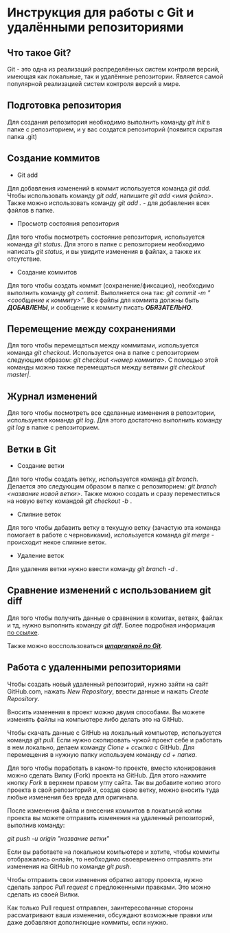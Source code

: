# Инструкция для работы с Git и удалёнными репозиториями

## Что такое Git?

Git - это одна из реализаций распределённых систем контроля версий, имеющая как локальные, так и удалённые репозитории. Является самой популярной реализацией систем контроля версий в мире.

## Подготовка репозитория

Для создания репозитория необходимо выполнить команду *git init* в папке с репозиторием, и у вас создатся репозиторий (появится скрытая папка .git)

## Создание коммитов

* Git add

Для добавления изменений в коммит используется команда *git add*. Чтобы использовать команду *git add*, напишите *git add <имя файла>*. Также можно использовать команду *git add .* - для добавления всех файлов в папке.

* Просмотр состояния репозитория

Для того чтобы посмотреть состояние репозитория, используется команда *git status*. Для этого  в папке с репозиторием необходимо написать *git status*, и вы увидите изменения в файлах, а также их отсутствие.

* Создание коммитов

Для того чтобы создать коммит (сохранение/фиксацию), необходимо выполнить команду *git commit*. Выполняется она так: *git commit -m "<сообщение к коммиту>"*. Все файлы для коммита должны быть ***ДОБАВЛЕНЫ***, и сообщение к коммиту писать ***ОБЯЗАТЕЛЬНО***.

## Перемещение между сохранениями

Для того чтобы перемещаться между коммитами, используется команда *git checkout*. Используется она в папке с репозиторием следующим образом: *git checkout <номер коммита>*. С помощью этой команды можно также перемещаться между ветвями *git checkout master|<branch name>*.

## Журнал изменений

Для того чтобы посмотреть все сделанные изменения в репозитории, используется команда *git log*. Для этого достаточно выполнить команду *git log* в папке с репозиторием.

## Ветки в Git

* Создание ветки

Для того чтобы создать ветку, используется команда *git branch*. Делается это следующим образом в папке с репозиторием: *git branch <название новой ветки>*. Также можно создать и сразу переместиться на новую ветку командой *git checkout -b <branch name>*.

* Слияние веток

Для того чтобы дабавить ветку в текущую ветку (зачастую эта команда помогает в работе с черновиками), используется команда *git merge <name branch>* - происходит некое слияние веток.

* Удаление веток

Для удаления ветки нужно ввести команду *git branch -d <name branch>*.

## Сравнение изменений с использованием git diff

Для того чтобы получить данные о сравнении в комитах, ветвях, файлах и тд, нужно выполнить команду *git diff*. Более подробная информация <a href="https://www.atlassian.com/ru/git/tutorials/saving-changes/git-diff">по ссылке</a>. 

Также можно восспользоваться <a href=https://www.atlassian.com/ru/git/tutorials/atlassian-git-cheatsheet>***шпаргалкой по Git***</a>.

## Работа с удаленными репозиториями


Чтобы создать новый удаленный репозиторий, нужно зайти на сайт GitHub.com, нажать *New Repository*, ввести данные и нажать *Create Repository*.

Вносить изменения в проект можно двумя способами. Вы можете изменять файлы на компьютере либо делать это на GitHub.

Чтобы скачать данные с GitHub на локальный компьютер, используется команда *git pull*. Если нужно скопировать чужой проект себе и работать в нем локально, делаем команду *Clone + ссылка* с GitHub. Для перемещения в нужную папку используем команду *cd + папка*. 

Для того чтобы поработать в каком-то проекте, вместо клонирования можно сделать Вилку (Fork) проекта на GitHub. Для этого нажмите кнопку *Fork* в верхнем правом углу сайта. Так вы добавите копию этого проекта в свой репозиторий и, создав свою ветку, можно вносить туда любые изменения без вреда для оригинала. 

После изменения файла и внесения коммитов в локальной копии проекта вы можете отправить изменения на удаленный репозиторий, выполнив команду:

*git push -u origin "название ветки"*

Если вы работаете на локальном компьютере и хотите, чтобы коммиты отображались онлайн, то необходимо своевременно отправлять эти изменения на GitHub по команде *git push*.

Чтобы отправить свои изменения обратно автору проекта, нужно сделать запрос *Pull request* с предложенными правками. Это можно сделать из своей Вилки.

Как только Pull request отправлен, заинтересованные стороны рассматривают ваши изменения, обсуждают возможные правки или даже добавляют дополняющие коммиты, если нужно.
